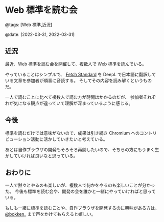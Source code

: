 # Web 標準を読む会

@tags: [Web 標準,近況]

@date: [2022-03-31, 2022-03-31]

## 近況

最近、Web 標準を読む会を開催して、複数人で Web 標準を読んでいる。

やっていることはシンプルで、 [Fetch Standard](https://fetch.spec.whatwg.org/) を DeepL で日本語に翻訳している文章を参加者が順番に音読する。
そしてその内容を読み解くというものだ。

一人で読むことに比べて複数人で読む方が時間はかかるのだが、 参加者それぞれが気になる観点が違っていて理解が深まっているように感じる。

## 今後

標準を読むだけでは意味がないので、成果は引き続き Chromium へのコントリビューション活動に活かしていきたいと考えている。

あとは自作ブラウザの開発もそろそろ再開したいので、そちらの方にもうまく生かしていければ良いなと思っている。

## おわりに

一人で黙々とやるのも楽しいが、複数人で何かをやるのも楽しいことが分かった。
今後も標準を読む会や、開発の会を誰かと一緒にやっていければと思っている。

もしも一緒に標準を読むことや、自作ブラウザを開発するのに興味がある方は、
[@bokken_](https://twitter.com/bokken_) まで声をかけてもらえると嬉しい。
